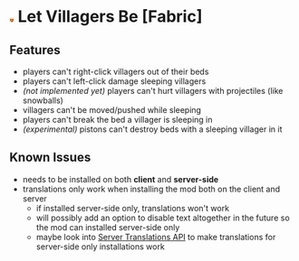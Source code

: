 # ![mod icon representing a pixelated 8x8 villager head](src/main/resources/assets/letvillagersbe/icon.png) Let Villagers Be [Fabric]

## Features
- players can't right-click villagers out of their beds
- players can't left-click damage sleeping villagers
- *(not implemented yet)* players can't hurt villagers with projectiles (like snowballs)
- villagers can't be moved/pushed while sleeping
- players can't break the bed a villager is sleeping in
- *(experimental)* pistons can't destroy beds with a sleeping villager in it

## Known Issues
- needs to be installed on both **client** and **server-side**
- translations only work when installing the mod both on the client and server
  - if installed server-side only, translations won't work
  - will possibly add an option to disable text altogether in the future so the mod can installed server-side only
  - maybe look into [Server Translations API](https://github.com/NucleoidMC/Server-Translations) to make translations for server-side only installations work
